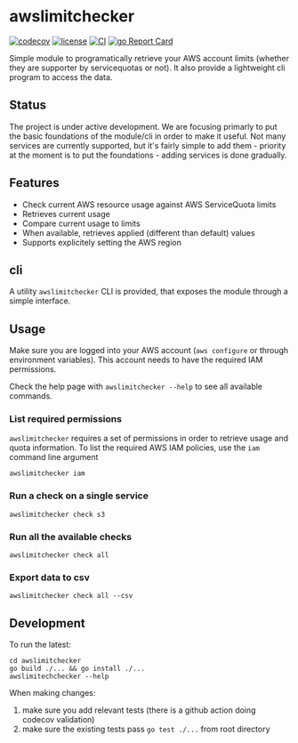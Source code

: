 
# awslimitchecker

[![codecov](https://codecov.io/gh/sebasrp/awslimitchecker/branch/main/graph/badge.svg?token=Y5AOHU08FU)](https://codecov.io/gh/sebasrp/awslimitchecker)
[![license](https://img.shields.io/github/license/sebasrp/awslimitchecker)](https://tldrlegal.com/license/mit-license)
[![CI](https://github.com/sebasrp/awslimitchecker/actions/workflows/workflow.yml/badge.svg)](https://github.com/sebasrp/awslimitchecker/actions/workflows/workflow.yml)
[![go Report Card](https://goreportcard.com/badge/github.com/sebasrp/awslimitchecker)](https://goreportcard.com/report/github.com/sebasrp/awslimitchecker)

Simple module to programatically retrieve your AWS account limits (whether they are supporter by servicequotas or not). It also provide a lightweight cli program to access the data.

## Status

The project is under active development. We are focusing primarly to put the basic foundations of the module/cli in order to make it useful.
Not many services are currently supported, but it's fairly simple to add them - priority at the moment is to put the foundations - adding services is done gradually.

## Features

* Check current AWS resource usage against AWS ServiceQuota limits
* Retrieves current usage
* Compare current usage to limits
* When available, retrieves applied (different than default) values
* Supports explicitely setting the AWS region

## cli

A utility `awslimitchecker` CLI is provided, that exposes the module through a simple interface.

## Usage

Make sure you are logged into your AWS account (`aws configure` or through environment variables). This account needs to have the required IAM permissions.

Check the help page with `awslimitchecker --help` to see all available commands.

### List required permissions

`awslimitchecker` requires a set of permissions in order to retrieve usage and quota information. To list the required AWS IAM policies, use the `iam` command line argument

```shell
awslimitchecker iam
```

### Run a check on a single service

```shell
awslimitchecker check s3
```

### Run all the available checks

```shell
awslimitchecker check all
```

### Export data to csv

```shell
awslimitchecker check all --csv
```

## Development

To run the latest:

```shell
cd awslimitchecker
go build ./... && go install ./...
awslimitechchecker --help
```

When making changes:

1. make sure you add relevant tests (there is a github action doing codecov validation)
2. make sure the existing tests pass `go test ./...` from root directory
